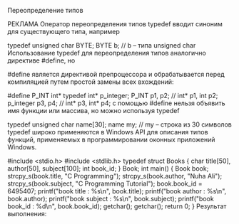 Переопределение типов

РЕКЛАМА
Оператор переопределения типов typedef вводит синоним для существующего типа, например

 
 typedef unsigned char BYTE;
BYTE b;  // b – типа unsigned char
Использование typedef для переопределения типов аналогично директиве #define, но

#define является директивой препроцессора и обрабатывается перед компиляцией путем простой замены всех вхождений:
 
 
 
 #define P_INT int*
typedef int* p_integer;
P_INT p1, p2; // int* p1, int p2;
p_integer p3, p4; // int* p3, int* p4;
с помощью #define нельзя объявить имя функции или массива, но можно используя typedef
 
 typedef unsigned char name[30];
name my;  // my – строка из 30 символов
typedef широко применяются в Windows API для описания типов функций, применяемых в программировании оконных приложений Windows.



#include <stdio.h>
#include <stdlib.h>
typedef struct Books
{
  char  title[50], author[50], subject[100];
  int   book_id;
} Book;
int main() 
{
  Book book;
  strcpy_s(book.title, "C Programming");
  strcpy_s(book.author, "Nuha Ali");
  strcpy_s(book.subject, "C Programming Tutorial");
  book.book_id = 6495407;
  printf("book title : %s\n", book.title);
  printf("book author : %s\n", book.author);
  printf("book subject : %s\n", book.subject);
  printf("book book_id : %d\n", book.book_id);
  getchar(); getchar();
  return 0;
}
Результат выполнения:
